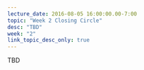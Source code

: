 ```yaml
---
lecture_date: 2016-08-05 16:00:00.00-7:00
topic: "Week 2 Closing Circle"
desc: "TBD"
week: "2"
link_topic_desc_only: true
---
```


TBD